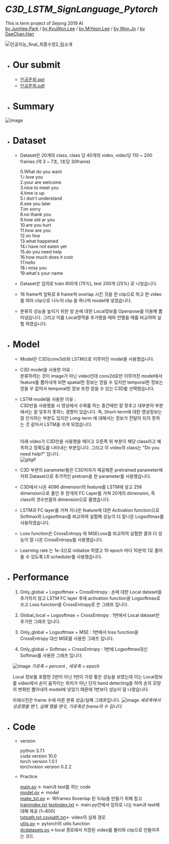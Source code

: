 # *C3D_LSTM_SignLanguage_Pytorch*
This is term project of Sejong 2019 AI<br> 
[by JunHee.Park](https://github.com/joooooonie) / 
[by KyuWon.Lee](https://github.com/KYUUUW) /
[by MiYeon.Lee](https://github.com/iammiori) /
[by Won.Jo](https://github.com/Jo-won) /
[by DaeChan.Han](https://github.com/big-chan)

![인공지능_final_최종수정2_팀소개](https://user-images.githubusercontent.com/46439995/59988714-18089100-9677-11e9-8681-1e903eea0955.jpg)

- # Our submit
  - [인공준희 ppt](https://github.com/Jo-won/Me-Mo/files/3319093/_final_.2.pptx)
  - [인공준희.pdf](https://github.com/Jo-won/Me-Mo/files/3317994/default.pdf)
  

- # Summary

![image](https://user-images.githubusercontent.com/46413594/59973642-6a956f00-95dd-11e9-80a6-cb659f663980.png)


- # Dataset

  - Dataset은 20개의 class, class 당 40개의 video, video당 110 ~ 200 frames (약 3 ~ 7초, 1초당 30frame)
  
    0.What do you want<br>
    1.i love you<br>
    2.your are welcome<br>
    3.nice to meet you<br>
    4.time is up<br>
    5.i don't understand<br>
    6.see you later<br>
    7.im sorry<br>
    8.no thank you<br>
    9.how old ar you<br>
    10.are you hurt<br>
    11.how are you<br>
    12.im fine<br>
    13.what happened<br>
    14.i have not eaten yet<br>
    15.do you need help<br>
    16.how much does it cost<br>
    17.hello<br>
    18.i miss you<br>
    19.what's your name<br>
  
  - Dataset은 임의로 train 600개 (75%), test 200개 (25%) 로 나눴습니다.
  
  - 16 frame씩 앞뒤로 8 frame씩 overlap 시킨 것을 한 clip으로 하고 한 video 를 여러 clip으로 나누어 clip 을 하나씩 model에 넣었습니다.
  
  - 분류의 성능을 높이기 위한 양 손에 대한 Local정보를 Openpose를 이용해 뽑아냈습니다. 그리고 이를 Local영역을 추가했을 때와 안했을 때를 비교하여 실험 하였습니다.
  
  
- # Model
  
  - Model은 C3D(conv3d)와 LSTM으로 이루어진 model을 사용했습니다.
  
  - C3D model을 사용한 이유 : <br>분류하려는 것이 image가 아닌 video인데 conv2d로만 이루어진 model에서 feature를 뽑아내게 되면 spatial한 정보는 얻을 수 있지만 temporal한 정보는 얻을 우 없어서 temporal한 정보 또한 얻을 수 있는 C3D를 선택했습니다.
  
  - LSTM model을 사용한 이유 : <br> C3D만을 사용했을 시 영상에서 수화를 하는 중간에만 잘 맞추고 대부분의 부분에서는 잘 맞추지 못하느 경향이 있습니다. 즉, Short-term에 대한 영상정보는 잘 인식하는 부분도 있지만 Long-term 에 대해서는 정보가 전달이 되지 못하는 것 같아서 LSTM을 쓰게 되었습니다.<br><br><br>
  아래 video가 C3D만을 사용했을 때이고 오른쪽 위 부분이 해당 class라고 예측하고 정확도를 나타내는 부분입니다.
  그리고 이 video의 class는 "Do you need help?" 입니다.<br>
![gitgif](https://user-images.githubusercontent.com/46413594/59976843-db03b680-9604-11e9-9962-d1646ff92895.gif)

  
  - C3D 부분의 parameter들은 C3D저자가 제공해준 pretrained parameter에 저희 Dataset으로 추가적인 pretrain을 한 parameter를 사용했습니다.
  
  - C3D에서 나온 4096 dimension의 feature를 LSTM에 넣고 256 dimension으로 줄인 후 한개의 FC Layer를 거쳐 20개의 dimension, 즉 class의 갯수만큼의 dimension으로 줄였습니다.
  
  - LSTM과 FC layer를 거쳐 지나온 feature에 대한 Activation function으로 Softmax와 Logsoftmax를 비교하여 실험해 성능이 더 잘나온 Logsoftmax를 사용하였습니다.
  
  - Loss function은 CrossEntropy 와 MSELoss를 비교하여 실험한 결과 더 성능이 잘 나온 CrossEntropy를 사용했습니다.
  
  - Learning rate 는 1e-3으로 initialize 하였고 10 epoch 마다 10분의 1로 줄어들 수 있도록 LR scheduler를 사용했습니다.
  
  
- # Performance
  
  1. Only_global + Logsoftmax + CrossEntropy : 손에 대한 Local dataset을 추가하지 않고 LSTM FC layer 후에 activation function을 Logsoftmax로 쓰고 Loss function을 CrossEntropy로 쓴 그래프 입니다.
  
  2. Global_local + Logsoftmax + CrossEntropy : 1번에서 Local dataset만 추가한 그래프 입니다.
  
  3. Only_global + Logsoftmax + MSE : 1번에서 loss function을 CrossEntropy 대신 MSE를 사용한 그래프 입니다.
  
  4. Only_global + Softmax + CrossEntropy : 1번에 Logsoftmax대신 Softmax를 사용한 그래프 입니다.
  
  ![image](https://user-images.githubusercontent.com/46413594/59975099-2317de80-95ef-11e9-90dd-f530d8080f62.png)
  _가로축 = percent , 세로축 = epoch_
  
  Local 정보를 포함한 2번이 아닌 1번이 가장 좋은 성능을 보였는데 이는 Local정보를 video에서 손이 움직이는 위치가 아닌 단지 hand detecting을 하여 손의 모양의 변화만 뽑아내어 model에 넣었기 때문에 1번보다 성능이 덜 나왔습니다.
  
  아래사진은 frame 수에 따른 분류 성공/실패 그래프입니다.
  ![image](https://user-images.githubusercontent.com/46413594/59975742-60339f00-95f6-11e9-8d01-58be2bf21eca.png)
  _세로축에서 성공했을 땐 1, 실패 했을 땐 0, 가로축은 frame의 수 입니다._
  
  
- # Code

  - version
    
    python 3.7.1<br>
    cuda version 10.0<br>
    torch version 1.0.1<br>
    torchvision version 0.2.2<br>
  
  - Practice
    
    [main.py](https://github.com/Jo-won/C3D_LSTM_SignLanguage_Pytorch/blob/master/main.py) <- train과 test를 하는 code<br>
    [model.py](https://github.com/Jo-won/C3D_LSTM_SignLanguage_Pytorch/blob/master/model.py) <- model<br>
    [make_txt.py](https://github.com/Jo-won/C3D_LSTM_SignLanguage_Pytorch/blob/master/make_txt.py) <- 16frames 8overlap 된 1clip을 만들기 위해 참고<br>
    [trainindex.txt](https://github.com/Jo-won/C3D_LSTM_SignLanguage_Pytorch/blob/master/trainindex.txt)  [testindex.txt](https://github.com/Jo-won/C3D_LSTM_SignLanguage_Pytorch/blob/master/testindex.txt) <- main.py안에서 임의로 나눈 train과 test에 대해 제공 (1~800)<br>
    [txtpath.txt ](https://github.com/Jo-won/C3D_LSTM_SignLanguage_Pytorch/blob/master/testindex.txt) [csvpath.txt]()<- video의 실제 경로<br>
    [utils.py](https://github.com/Jo-won/C3D_LSTM_SignLanguage_Pytorch/blob/master/utils.py) <- pytorch의 utils function<br>
    [dcdatasets.py](https://github.com/Jo-won/C3D_LSTM_SignLanguage_Pytorch/blob/master/dcdatasets.py) <-local 경로에서 저장된 video를 불러와 clip으로 만들어주는 코드<br>
    
    
    
  
